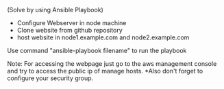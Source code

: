 (Solve by using Ansible Playbook)

- Configure Webserver in node machine
- Clone website from github repository
- host website in node1.example.com and node2.example.com

Use command "ansible-playbook filename" to run the playbook

Note: For accessing the webpage just go to the aws management console and try to access the public ip of manage hosts.
*Also don't forget to configure your security group. 
